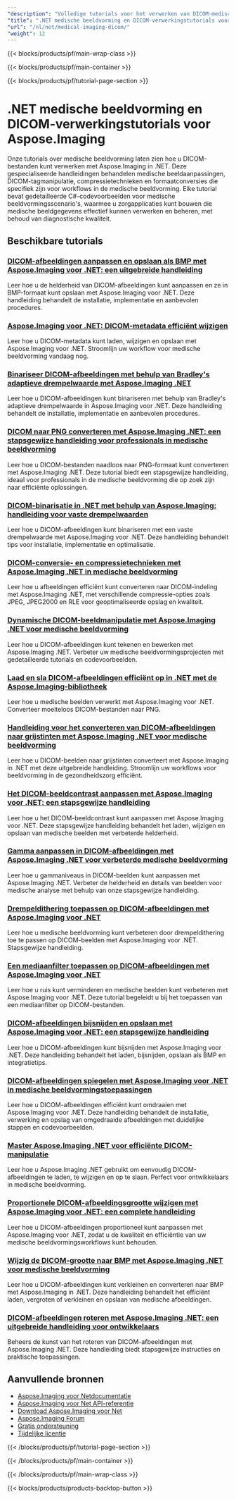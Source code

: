 ```yaml
---
"description": "Volledige tutorials voor het verwerken van DICOM-medische beelden, aanpassingen en gespecialiseerde medische beeldvormingsbewerkingen met Aspose.Imaging voor .NET."
"title": ".NET medische beeldvorming en DICOM-verwerkingstutorials voor Aspose.Imaging"
"url": "/nl/net/medical-imaging-dicom/"
"weight": 12
---
```


{{< blocks/products/pf/main-wrap-class >}}

{{< blocks/products/pf/main-container >}}

{{< blocks/products/pf/tutorial-page-section >}}
# .NET medische beeldvorming en DICOM-verwerkingstutorials voor Aspose.Imaging

Onze tutorials over medische beeldvorming laten zien hoe u DICOM-bestanden kunt verwerken met Aspose.Imaging in .NET. Deze gespecialiseerde handleidingen behandelen medische beeldaanpassingen, DICOM-tagmanipulatie, compressietechnieken en formaatconversies die specifiek zijn voor workflows in de medische beeldvorming. Elke tutorial bevat gedetailleerde C#-codevoorbeelden voor medische beeldvormingsscenario's, waarmee u zorgapplicaties kunt bouwen die medische beeldgegevens effectief kunnen verwerken en beheren, met behoud van diagnostische kwaliteit.

## Beschikbare tutorials

### [DICOM-afbeeldingen aanpassen en opslaan als BMP met Aspose.Imaging voor .NET: een uitgebreide handleiding](./adjust-dicom-brightness-save-as-bmp-aspose-imaging-net/)
Leer hoe u de helderheid van DICOM-afbeeldingen kunt aanpassen en ze in BMP-formaat kunt opslaan met Aspose.Imaging voor .NET. Deze handleiding behandelt de installatie, implementatie en aanbevolen procedures.

### [Aspose.Imaging voor .NET: DICOM-metadata efficiënt wijzigen](./aspose-imaging-dotnet-modify-dicom-metadata/)
Leer hoe u DICOM-metadata kunt laden, wijzigen en opslaan met Aspose.Imaging voor .NET. Stroomlijn uw workflow voor medische beeldvorming vandaag nog.

### [Binariseer DICOM-afbeeldingen met behulp van Bradley's adaptieve drempelwaarde met Aspose.Imaging .NET](./dicom-binarization-bradleys-adaptive-threshold-aspose-imaging-net/)
Leer hoe u DICOM-afbeeldingen kunt binariseren met behulp van Bradley's adaptieve drempelwaarde in Aspose.Imaging voor .NET. Deze handleiding behandelt de installatie, implementatie en aanbevolen procedures.

### [DICOM naar PNG converteren met Aspose.Imaging .NET: een stapsgewijze handleiding voor professionals in medische beeldvorming](./convert-dicom-to-png-aspose-imaging-net-tutorial/)
Leer hoe u DICOM-bestanden naadloos naar PNG-formaat kunt converteren met Aspose.Imaging .NET. Deze tutorial biedt een stapsgewijze handleiding, ideaal voor professionals in de medische beeldvorming die op zoek zijn naar efficiënte oplossingen.

### [DICOM-binarisatie in .NET met behulp van Aspose.Imaging: handleiding voor vaste drempelwaarden](./dicom-binarization-fixed-threshold-aspose-imaging-dotnet/)
Leer hoe u DICOM-afbeeldingen kunt binariseren met een vaste drempelwaarde met Aspose.Imaging voor .NET. Deze handleiding behandelt tips voor installatie, implementatie en optimalisatie.

### [DICOM-conversie- en compressietechnieken met Aspose.Imaging .NET in medische beeldvorming](./dicom-conversion-compression-aspose-imaging-dotnet/)
Leer hoe u afbeeldingen efficiënt kunt converteren naar DICOM-indeling met Aspose.Imaging .NET, met verschillende compressie-opties zoals JPEG, JPEG2000 en RLE voor geoptimaliseerde opslag en kwaliteit.

### [Dynamische DICOM-beeldmanipulatie met Aspose.Imaging .NET voor medische beeldvorming](./dynamic-dicom-image-manipulation-aspose-imaging-net/)
Leer hoe u DICOM-afbeeldingen kunt tekenen en bewerken met Aspose.Imaging .NET. Verbeter uw medische beeldvormingsprojecten met gedetailleerde tutorials en codevoorbeelden.

### [Laad en sla DICOM-afbeeldingen efficiënt op in .NET met de Aspose.Imaging-bibliotheek](./load-save-dicom-images-aspose-imaging-net/)
Leer hoe u medische beelden verwerkt met Aspose.Imaging voor .NET. Converteer moeiteloos DICOM-bestanden naar PNG.

### [Handleiding voor het converteren van DICOM-afbeeldingen naar grijstinten met Aspose.Imaging .NET voor medische beeldvorming](./convert-dicom-images-to-grayscale-using-aspose-imaging-net/)
Leer hoe u DICOM-beelden naar grijstinten converteert met Aspose.Imaging in .NET met deze uitgebreide handleiding. Stroomlijn uw workflows voor beeldvorming in de gezondheidszorg efficiënt.

### [Het DICOM-beeldcontrast aanpassen met Aspose.Imaging voor .NET: een stapsgewijze handleiding](./adjust-dicom-image-contrast-aspose-imaging-net/)
Leer hoe u het DICOM-beeldcontrast kunt aanpassen met Aspose.Imaging voor .NET. Deze stapsgewijze handleiding behandelt het laden, wijzigen en opslaan van medische beelden met verbeterde helderheid.

### [Gamma aanpassen in DICOM-afbeeldingen met Aspose.Imaging .NET voor verbeterde medische beeldvorming](./adjust-gamma-dicom-aspose-imaging-dotnet/)
Leer hoe u gammaniveaus in DICOM-beelden kunt aanpassen met Aspose.Imaging .NET. Verbeter de helderheid en details van beelden voor medische analyse met behulp van onze stapsgewijze handleiding.

### [Drempeldithering toepassen op DICOM-afbeeldingen met Aspose.Imaging voor .NET](./apply-threshold-dithering-dicom-images-aspose-imaging-net/)
Leer hoe u medische beeldvorming kunt verbeteren door drempeldithering toe te passen op DICOM-beelden met Aspose.Imaging voor .NET. Stapsgewijze handleiding.

### [Een mediaanfilter toepassen op DICOM-afbeeldingen met Aspose.Imaging voor .NET](./apply-median-filter-dicom-image-aspose-imaging-net/)
Leer hoe u ruis kunt verminderen en medische beelden kunt verbeteren met Aspose.Imaging voor .NET. Deze tutorial begeleidt u bij het toepassen van een mediaanfilter op DICOM-bestanden.

### [DICOM-afbeeldingen bijsnijden en opslaan met Aspose.Imaging voor .NET: een stapsgewijze handleiding](./crop-save-dicom-images-aspose-imaging-net/)
Leer hoe u DICOM-afbeeldingen kunt bijsnijden met Aspose.Imaging voor .NET. Deze handleiding behandelt het laden, bijsnijden, opslaan als BMP en integratietips.

### [DICOM-afbeeldingen spiegelen met Aspose.Imaging voor .NET in medische beeldvormingstoepassingen](./flip-dicom-images-using-aspose-imaging-for-net/)
Leer hoe u DICOM-afbeeldingen efficiënt kunt omdraaien met Aspose.Imaging voor .NET. Deze handleiding behandelt de installatie, verwerking en opslag van omgedraaide afbeeldingen met duidelijke stappen en codevoorbeelden.

### [Master Aspose.Imaging .NET voor efficiënte DICOM-manipulatie](./aspose-imaging-net-dicom-manipulation-guide/)
Leer hoe u Aspose.Imaging .NET gebruikt om eenvoudig DICOM-afbeeldingen te laden, te wijzigen en op te slaan. Perfect voor ontwikkelaars in medische beeldvorming.

### [Proportionele DICOM-afbeeldingsgrootte wijzigen met Aspose.Imaging voor .NET: een complete handleiding](./resize-dicom-images-proportionally-aspose-imaging-net/)
Leer hoe u DICOM-afbeeldingen proportioneel kunt aanpassen met Aspose.Imaging voor .NET, zodat u de kwaliteit en efficiëntie van uw medische beeldvormingsworkflows kunt behouden.

### [Wijzig de DICOM-grootte naar BMP met Aspose.Imaging .NET voor medische beeldvorming](./resize-dicom-bmp-aspose-imaging-net/)
Leer hoe u DICOM-afbeeldingen kunt verkleinen en converteren naar BMP met Aspose.Imaging in .NET. Deze handleiding behandelt het efficiënt laden, vergroten of verkleinen en opslaan van medische afbeeldingen.

### [DICOM-afbeeldingen roteren met Aspose.Imaging .NET: een uitgebreide handleiding voor ontwikkelaars](./rotate-dicom-images-aspose-imaging-net/)
Beheers de kunst van het roteren van DICOM-afbeeldingen met Aspose.Imaging .NET. Deze handleiding biedt stapsgewijze instructies en praktische toepassingen.

## Aanvullende bronnen

- [Aspose.Imaging voor Netdocumentatie](https://docs.aspose.com/imaging/net/)
- [Aspose.Imaging voor Net API-referentie](https://reference.aspose.com/imaging/net/)
- [Download Aspose.Imaging voor Net](https://releases.aspose.com/imaging/net/)
- [Aspose.Imaging Forum](https://forum.aspose.com/c/imaging)
- [Gratis ondersteuning](https://forum.aspose.com/)
- [Tijdelijke licentie](https://purchase.aspose.com/temporary-license/)

{{< /blocks/products/pf/tutorial-page-section >}}

{{< /blocks/products/pf/main-container >}}

{{< /blocks/products/pf/main-wrap-class >}}

{{< blocks/products/products-backtop-button >}}